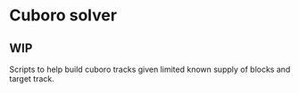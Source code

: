 # Cuboro solver

## WIP

Scripts to help build cuboro tracks given limited known supply of blocks and target track.